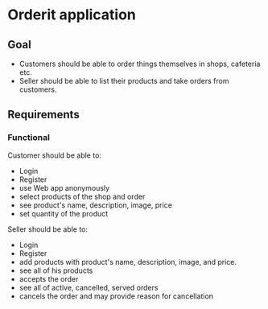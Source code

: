 # Orderit application

## Goal
- Customers should be able to order things themselves in shops, cafeteria etc.
- Seller should be able to list their products and take orders from customers.

## Requirements

### Functional
Customer should be able to:
- Login
- Register
- use Web app anonymously
- select products of the shop and order
- see product's name, description, image, price
- set quantity of the product

Seller should be able to:
- Login
- Register
- add products with product's name, description, image, and price.
- see all of his products
- accepts the order
- see all of active, cancelled, served orders
- cancels the order and may provide reason for cancellation
